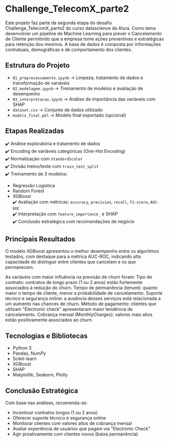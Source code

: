 # Challenge_TelecomX_parte2
Este projeto faz parte da segunda etapa do desafio Challenge_TelecomX_parte2 do curso datascience da Alura. Como tema desenvolver um pipeline de Machine Learning para prever o Cancelamento de Cliente permitindo que a empresa tome ações preventivas e estratégicas para retenção dos mesmos.
 A base de dados é composta por informações contratuais, demográficas e de comportamento dos clientes.

##  Estrutura do Projeto

- `01_preprocessamento.ipynb` → Limpeza, tratamento de dados e transformação de variáveis  
- `02_modelagem.ipynb` → Treinamento de modelos e avaliação de desempenho  
- `03_interpretacao.ipynb` → Análise de importância das variáveis com SHAP  
- `dataset.csv` → Conjunto de dados utilizado  
- `modelo_final.pkl` → Modelo final exportado (opcional)


##  Etapas Realizadas

✔️ Análise exploratória e tratamento de dados  
✔️ Encoding de variáveis categóricas (One-Hot Encoding)  
✔️ Normalização com `StandardScaler`  
✔️ Divisão treino/teste com `train_test_split`  
✔️ Treinamento de 3 modelos:
- Regressão Logística
- Random Forest
- XGBoost  
✔️ Avaliação com métricas: `accuracy`, `precision`, `recall`, `f1-score`, `AUC-ROC`  
✔️ Interpretação com `feature_importance_` e SHAP  
✔️ Conclusão estratégica com recomendações de negócio


 ## Principais Resultados
O modelo XGBoost apresentou o melhor desempenho entre os algoritmos testados, com destaque para a métrica AUC-ROC, indicando alta capacidade de distinguir entre clientes que cancelam e os que permanecem.

As variáveis com maior influência na previsão de churn foram:
Tipo de contrato: contratos de longo prazo (1 ou 2 anos) estão fortemente associados à redução do churn.
Tempo de permanência (tenure): quanto maior o tempo de cliente, menor a probabilidade de cancelamento.
Suporte técnico e segurança online: a ausência desses serviços está relacionada a um aumento nas chances de churn.
Método de pagamento: clientes que utilizam "Electronic check" apresentaram maior tendência de cancelamento.
Cobrança mensal (MonthlyCharges): valores mais altos estão positivamente associados ao churn.
 
    
##  Tecnologias e Bibliotecas

- Python 3
- Pandas, NumPy
- Scikit-learn
- XGBoost
- SHAP
- Matplotlib, Seaborn, Plotly

##  Conclusão Estratégica

Com base nas análises, recomenda-se:
- Incentivar contratos longos (1 ou 2 anos)
- Oferecer suporte técnico e segurança online
- Monitorar clientes com valores altos de cobrança mensal
- Avaliar experiência de usuários que pagam via "Electronic Check"
- Agir proativamente com clientes novos (baixa permanência)

